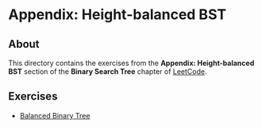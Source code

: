 # Appendix: Height-balanced BST
## About
This directory contains the exercises from the **Appendix: Height-balanced BST** section of the **Binary Search Tree** chapter of [LeetCode](https://leetcode.com/).

## Exercises
* [Balanced Binary Tree](balanced_binary_tree)
